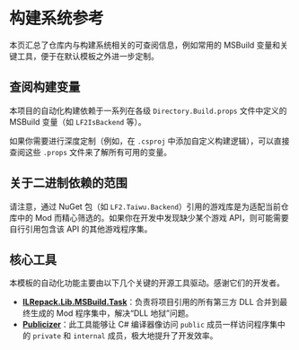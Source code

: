 # 构建系统参考

本页汇总了仓库内与构建系统相关的可查阅信息，例如常用的 MSBuild 变量和关键工具，便于在默认模板之外进一步定制。

## 查阅构建变量

本项目的自动化构建依赖于一系列在各级 `Directory.Build.props` 文件中定义的 MSBuild 变量（如 `LF2IsBackend` 等）。

如果你需要进行深度定制（例如，在 `.csproj` 中添加自定义构建逻辑），可以直接查阅这些 `.props` 文件来了解所有可用的变量。

## 关于二进制依赖的范围

请注意，通过 NuGet 包（如 `LF2.Taiwu.Backend`）引用的游戏库是为适配当前仓库中的 Mod 而精心筛选的。如果你在开发中发现缺少某个游戏 API，则可能需要自行引用包含该 API 的其他游戏程序集。

## 核心工具

本模板的自动化功能主要由以下几个关键的开源工具驱动。感谢它们的开发者。

- **[ILRepack.Lib.MSBuild.Task](https://github.com/ravibpatel/ILRepack.Lib.MSBuild.Task)**：负责将项目引用的所有第三方 DLL 合并到最终生成的 Mod 程序集中，解决“DLL 地狱”问题。
- **[Publicizer](https://github.com/krafs/Publicizer)**：此工具能够让 C# 编译器像访问 `public` 成员一样访问程序集中的 `private` 和 `internal` 成员，极大地提升了开发效率。
